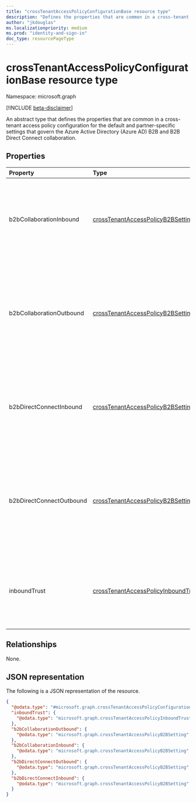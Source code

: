 ```yaml
---
title: "crossTenantAccessPolicyConfigurationBase resource type"
description: "Defines the properties that are common in a cross-tenant access policy configuration for the default and partner-specific settings."
author: "jkdouglas"
ms.localizationpriority: medium
ms.prod: "identity-and-sign-in"
doc_type: resourcePageType
---
```


# crossTenantAccessPolicyConfigurationBase resource type

Namespace: microsoft.graph

[!INCLUDE [beta-disclaimer](../../includes/beta-disclaimer.md)]

An abstract type that defines the properties that are common in a cross-tenant access policy configuration for the default and partner-specific settings that govern the Azure Active Directory (Azure AD) B2B and B2B Direct Connect collaboration.

## Properties

|Property|Type|Description|
|:---|:---|:---|
|b2bCollaborationInbound|[crossTenantAccessPolicyB2BSetting](../resources/crosstenantaccesspolicyb2bsetting.md)|Defines your configuration for users from other organizations accessing your resources via Azure AD B2B collaboration.|
|b2bCollaborationOutbound|[crossTenantAccessPolicyB2BSetting](../resources/crosstenantaccesspolicyb2bsetting.md)|Defines your configuration for users in your organization going outbound to access resources in another organization via Azure AD B2B collaboration.|
|b2bDirectConnectInbound|[crossTenantAccessPolicyB2BSetting](../resources/crosstenantaccesspolicyb2bsetting.md)|Defines your configuration for users from other organizations accessing your resources via Azure AD B2B Direct Connect.|
|b2bDirectConnectOutbound|[crossTenantAccessPolicyB2BSetting](../resources/crosstenantaccesspolicyb2bsetting.md)|Defines your configuration for users in your organization going outbound to access resources in another organization via Azure AD B2B Direct Connect.|
|inboundTrust|[crossTenantAccessPolicyInboundTrust](../resources/crosstenantaccesspolicyinboundtrust.md)|Determines the configuration for trusting other conditional access claims from external Azure AD organizations.|

## Relationships

None.

## JSON representation

The following is a JSON representation of the resource.
<!-- {
  "blockType": "resource",
  "keyProperty": "id",
  "@odata.type": "microsoft.graph.crossTenantAccessPolicyConfigurationBase",
  "openType": false
}
-->

``` json
{
  "@odata.type": "#microsoft.graph.crossTenantAccessPolicyConfigurationBase",
  "inboundTrust": {
    "@odata.type": "microsoft.graph.crossTenantAccessPolicyInboundTrust"
  },
  "b2bCollaborationOutbound": {
    "@odata.type": "microsoft.graph.crossTenantAccessPolicyB2BSetting"
  },
  "b2bCollaborationInbound": {
    "@odata.type": "microsoft.graph.crossTenantAccessPolicyB2BSetting"
  },
  "b2bDirectConnectOutbound": {
    "@odata.type": "microsoft.graph.crossTenantAccessPolicyB2BSetting"
  },
  "b2bDirectConnectInbound": {
    "@odata.type": "microsoft.graph.crossTenantAccessPolicyB2BSetting"
  }
}
```
